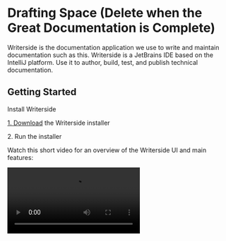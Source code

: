 # Drafting Space (Delete when the Great Documentation is Complete)

Writerside is the documentation application we use to write and maintain documentation such as this.
Writerside is a JetBrains IDE based on the IntelliJ platform. Use it to author, build, test, and publish technical documentation.

## Getting Started

<tldr>
    <p><ui-path>Install Writerside</ui-path></p>
    <p><a href="https://www.jetbrains.com/writerside/download">1. Download</a> the Writerside installer</p>
    <p>2. Run the installer</p>
</tldr>

Watch this short video for an overview of the Writerside UI and main features:

<video src="https://youtu.be/wjGPVFF1oHw"/>

From here, Please read the **Discover Writerside** Section of the [Official Writerside Documentation](https://www.jetbrains.com/help/writerside/getting-started.html)

> It is advisable to know where to find this documentation when working within the application, as it has a breakdown and cheat sheet to all of its functions.
> 
{style="note"}


## Additional Resources

### Markdown & XML Guids & Cheatsheets
#### MarkDown
- [Markdown Syntax Guide](https://www.markdownguide.org/basic-syntax/)
- [Markdown & XML Guide by Jetbrains](https://www.jetbrains.com/help/writerside/markup-reference.html)
- [Another Markdown Cheatsheet](https://github.com/adam-p/markdown-here/wiki/Markdown-Cheatsheet)
#### XML
- [XML Syntax Guide](https://www.w3schools.com/xml/xml_syntax.asp)

### Application Documentation
- [JetBrains Writerside Documentation](https://www.jetbrains.com/help/writerside/discover-writerside.html)